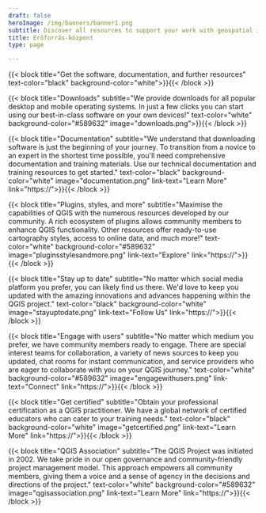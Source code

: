 ```yaml
---
draft: false
heroImage: /img/banners/banner1.png
subtitle: Discover all resources to support your work with geospatial information
title: Erőforrás-központ
type: page

---
```

{{< block title="Get the software, documentation, and further resources" text-color="black" background-color="white">}}{{< /block >}}

{{< block title="Downloads" subtitle="We provide downloads for all popular desktop and mobile operating systems. In just a few clicks you can start using our best-in-class software on your own devices!" text-color="white" background-color="#589632" image="downloads.png">}}{{< /block >}}

{{< block title="Documentation" subtitle="We understand that downloading software is just the beginning of your journey. To transition from a novice to an expert in the shortest time possible, you'll need comprehensive documentation and training materials. Use our technical documentation and training resources to get started." text-color="black" background-color="white" image="documentation.png" link-text="Learn More" link="https://">}}{{< /block >}}

{{< block title="Plugins, styles, and more" subtitle="Maximise the capabilities of QGIS with the numerous resources developed by our community. A rich ecosystem of plugins allows community members to enhance QGIS functionality. Other resources offer ready-to-use cartography styles, access to online data, and much more!" text-color="white" background-color="#589632" image="pluginsstylesandmore.png" link-text="Explore" link="https://">}}{{< /block >}}

{{< block title="Stay up to date" subtitle="No matter which social media platform you prefer, you can likely find us there. We'd love to keep you updated with the amazing innovations and advances happening within the QGIS project." text-color="black" background-color="white" image="stayuptodate.png" link-text="Follow Us" link="https://">}}{{< /block >}}

{{< block title="Engage with users" subtitle="No matter which medium you prefer, we have community members ready to engage. There are special interest teams for collaboration, a variety of news sources to keep you updated, chat rooms for instant communication, and service providers who are eager to collaborate with you on your QGIS journey." text-color="white" background-color="#589632" image="engagewithusers.png" link-text="Connect" link="https://">}}{{< /block >}}

{{< block title="Get certified" subtitle="Obtain your professional certification as a QGIS practitioner. We have a global network of certified educators who can cater to your training needs." text-color="black" background-color="white" image="getcertified.png" link-text="Learn More" link="https://">}}{{< /block >}}

{{< block title="QGIS Association" subtitle="The QGIS Project was initiated in 2002. We take pride in our open governance and community-friendly project management model. This approach empowers all community members, giving them a voice and a sense of agency in the decisions and directions of the project." text-color="white" background-color="#589632" image="qgisassociation.png" link-text="Learn More" link="https://">}}{{< /block >}}
